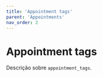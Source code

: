 ```yaml
---
title: 'Appointment tags'
parent: 'Appointments'
nav_order: 2
---
```


# Appointment tags

Descrição sobre `appointment_tags`.
